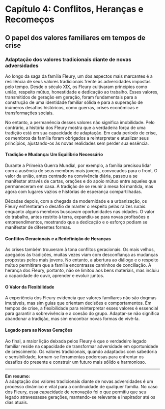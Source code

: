 # Capítulo 4: Conflitos, Heranças e Recomeços

## O papel dos valores familiares em tempos de crise

### Adaptação dos valores tradicionais diante de novas adversidades

Ao longo da saga da família Fleury, um dos aspectos mais marcantes é a resiliência de seus valores tradicionais frente às adversidades impostas pelo tempo. Desde o século XIX, os Fleury cultivaram princípios como união, respeito mútuo, honestidade e dedicação ao trabalho. Esses valores, transmitidos de geração em geração, foram fundamentais para a construção de uma identidade familiar sólida e para a superação de inúmeros desafios históricos, como guerras, crises econômicas e transformações sociais.

No entanto, a permanência desses valores não significa imobilidade. Pelo contrário, a história dos Fleury mostra que a verdadeira força de uma tradição está em sua capacidade de adaptação. Em cada período de crise, os membros da família foram obrigados a reinterpretar e atualizar seus princípios, ajustando-os às novas realidades sem perder sua essência.

#### Tradição e Mudança: Um Equilíbrio Necessário

Durante a Primeira Guerra Mundial, por exemplo, a família precisou lidar com a ausência de seus membros mais jovens, convocados para o front. O valor da união, antes centrado na convivência diária, passou a se manifestar através de cartas, orações e do apoio mútuo entre aqueles que permaneceram em casa. A tradição de se reunir à mesa foi mantida, mas agora com lugares vazios e histórias de esperança compartilhadas.

Décadas depois, com a chegada da modernidade e a urbanização, os Fleury enfrentaram o desafio de manter o respeito pelas raízes rurais enquanto alguns membros buscavam oportunidades nas cidades. O valor do trabalho, antes restrito à terra, expandiu-se para novas profissões e empreendimentos, mostrando que a dedicação e o esforço podiam se manifestar de diferentes formas.

#### Conflitos Geracionais e a Redefinição de Heranças

As crises também trouxeram à tona conflitos geracionais. Os mais velhos, apegados às tradições, muitas vezes viam com desconfiança as mudanças propostas pelos mais jovens. No entanto, a abertura ao diálogo e o respeito mútuo permitiram que a família encontrasse caminhos de conciliação. A herança dos Fleury, portanto, não se limitou aos bens materiais, mas incluiu a capacidade de ouvir, aprender e evoluir juntos.

#### O Valor da Flexibilidade

A experiência dos Fleury evidencia que valores familiares não são dogmas imutáveis, mas sim guias que orientam decisões e comportamentos. Em tempos de crise, a flexibilidade para reinterpretar esses valores é essencial para garantir a sobrevivência e a coesão do grupo. Adaptar-se não significa abandonar a tradição, mas sim encontrar novas formas de vivê-la.

#### Legado para as Novas Gerações

Ao final, a maior lição deixada pelos Fleury é que o verdadeiro legado familiar reside na capacidade de transformar adversidade em oportunidade de crescimento. Os valores tradicionais, quando adaptados com sabedoria e sensibilidade, tornam-se ferramentas poderosas para enfrentar os desafios do presente e construir um futuro mais sólido e harmonioso.

---

**Em resumo:**  
A adaptação dos valores tradicionais diante de novas adversidades é um processo dinâmico e vital para a continuidade de qualquer família. No caso dos Fleury, essa capacidade de renovação foi o que permitiu que seu legado atravessasse gerações, mantendo-se relevante e inspirador até os dias atuais.